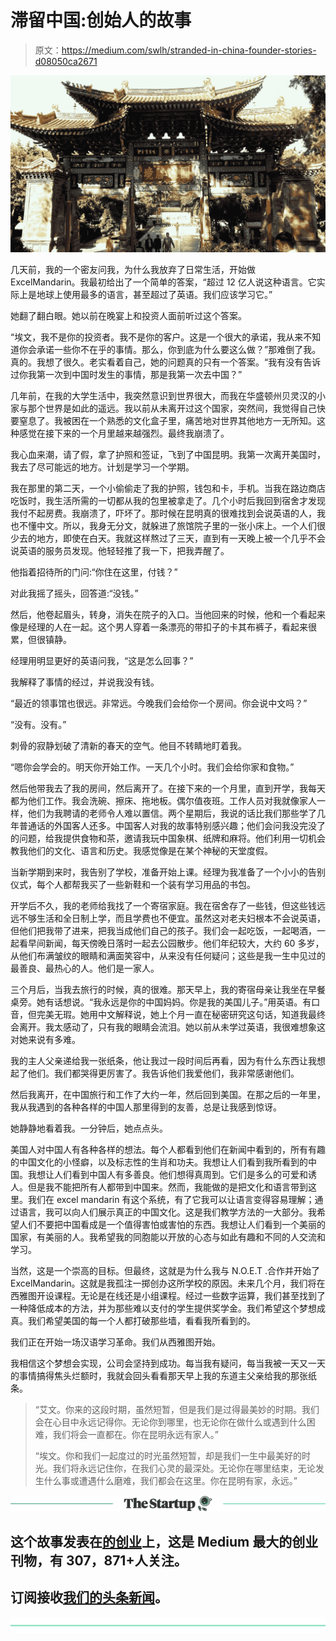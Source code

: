 # 滞留中国:创始人的故事

> 原文：<https://medium.com/swlh/stranded-in-china-founder-stories-d08050ca2671>

![](img/78fe946ab6b2b676c04c7967b2a61295.png)

几天前，我的一个密友问我，为什么我放弃了日常生活，开始做 ExcelMandarin。我最初给出了一个简单的答案，“超过 12 亿人说这种语言。它实际上是地球上使用最多的语言，甚至超过了英语。我们应该学习它。”

她翻了翻白眼。她以前在晚宴上和投资人面前听过这个答案。

“埃文，我不是你的投资者。我不是你的客户。这是一个很大的承诺，我从来不知道你会承诺一些你不在乎的事情。那么，你到底为什么要这么做？”那难倒了我。真的。我想了很久。老实看着自己，她的问题真的只有一个答案。“我有没有告诉过你我第一次到中国时发生的事情，那是我第一次去中国？”

几年前，在我的大学生活中，我突然意识到世界很大，而我在华盛顿州贝灵汉的小家与那个世界是如此的遥远。我以前从未离开过这个国家，突然间，我觉得自己快要窒息了。我被困在一个熟悉的文化盒子里，痛苦地对世界其他地方一无所知。这种感觉在接下来的一个月里越来越强烈。最终我崩溃了。

我心血来潮，请了假，拿了护照和签证，飞到了中国昆明。我第一次离开美国时，我去了尽可能远的地方。计划是学习一个学期。

我在那里的第二天，一个小偷偷走了我的护照，钱包和卡，手机。当我在路边商店吃饭时，我生活所需的一切都从我的包里被拿走了。几个小时后我回到宿舍才发现我付不起房费。我崩溃了，吓坏了。那时候在昆明真的很难找到会说英语的人，我也不懂中文。所以，我身无分文，就躲进了旅馆院子里的一张小床上。一个人们很少去的地方，即使在白天。我就这样熬过了三天，直到有一天晚上被一个几乎不会说英语的服务员发现。他轻轻推了我一下，把我弄醒了。

他指着招待所的门问:“你住在这里，付钱？”

对此我摇了摇头，回答道:“没钱。”

然后，他卷起眉头，转身，消失在院子的入口。当他回来的时候，他和一个看起来像是经理的人在一起。这个男人穿着一条漂亮的带扣子的卡其布裤子，看起来很累，但很镇静。

经理用明显更好的英语问我，“这是怎么回事？”

我解释了事情的经过，并说我没有钱。

“最近的领事馆也很远。非常远。今晚我们会给你一个房间。你会说中文吗？”

“没有。没有。”

刺骨的寂静划破了清新的春天的空气。他目不转睛地盯着我。

“嗯你会学会的。明天你开始工作。一天几个小时。我们会给你家和食物。”

然后他带我去了我的房间，然后离开了。在接下来的一个月里，直到开学，我每天都为他们工作。我会洗碗、擦床、拖地板。偶尔值夜班。工作人员对我就像家人一样，他们为我聘请的老师令人难以置信。两个星期后，我说的话比我们那些学了几年普通话的外国客人还多。中国客人对我的故事特别感兴趣；他们会问我没完没了的问题，给我提供食物和茶，邀请我玩中国象棋、纸牌和麻将。他们利用一切机会教我他们的文化、语言和历史。我感觉像是在某个神秘的天堂度假。

当新学期到来时，我告别了学校，准备开始上课。经理为我准备了一个小小的告别仪式，每个人都帮我买了一些新鞋和一个装有学习用品的书包。

开学后不久，我的老师给我找了一个寄宿家庭。我在宿舍存了一些钱，但这些钱远远不够生活和全日制上学，而且学费也不便宜。虽然这对老夫妇根本不会说英语，但他们把我带了进来，把我当成他们自己的孩子。我们会一起吃饭，一起喝酒，一起看早间新闻，每天傍晚日落时一起去公园散步。他们年纪较大，大约 60 多岁，从他们布满皱纹的眼睛和满面笑容中，从来没有任何疑问；这些是我一生中见过的最善良、最热心的人。他们是一家人。

三个月后，当我去旅行的时候，真的很难。那天早上，我的寄宿母亲让我坐在早餐桌旁。她有话想说。“我永远是你的中国妈妈。你是我的美国儿子。”用英语。有口音，但完美无瑕。她用中文解释说，她上个月一直在秘密研究这句话，知道我最终会离开。我太感动了，只有我的眼睛会流泪。她以前从未学过英语，我很难想象这对她来说有多难。

我的主人父亲递给我一张纸条，他让我过一段时间后再看，因为有什么东西让我想起了他们。我们都哭得更厉害了。我告诉他们我爱他们，我非常感谢他们。

然后我离开，在中国旅行和工作了大约一年，然后回到美国。在那之后的一年里，我从我遇到的各种各样的中国人那里得到的友善，总是让我感到惊讶。

她静静地看着我。一分钟后，她点点头。

美国人对中国人有各种各样的想法。每个人都看到他们在新闻中看到的，所有有趣的中国文化的小怪癖，以及标志性的生肖和功夫。我想让人们看到我所看到的中国。我想让人们看到中国人有多善良。他们想得真周到。它们是多么的可爱和诱人。但是我不能把所有人都带到中国来。然而，我能做的是把文化和语言带到这里。我们在 excel mandarin 有这个系统，有了它我可以让语言变得容易理解；通过语言，我可以向人们展示真正的中国文化。这是我们教学方法的一大部分。我希望人们不要把中国看成是一个值得害怕或害怕的东西。我想让人们看到一个美丽的国家，有美丽的人。我希望我的同胞能以开放的心态与如此有趣和不同的人交流和学习。

当然，这是一个崇高的目标。但最终，这就是为什么我与 N.O.E.T .合作并开始了 ExcelMandarin。这就是我孤注一掷创办这所学校的原因。未来几个月，我们将在西雅图开设课程。无论是在线还是小组课程。经过一些数字运算，我们甚至找到了一种降低成本的方法，并为那些难以支付的学生提供奖学金。我们希望这个梦想成真。我们希望美国的每一个人都打破那些墙，看看我所看到的。

我们正在开始一场汉语学习革命。我们从西雅图开始。

我相信这个梦想会实现，公司会坚持到成功。每当我有疑问，每当我被一天又一天的事情搞得焦头烂额时，我就会回头看看那天早上我的东道主父亲给我的那张纸条。

> “艾文。你来的这段时期，虽然短暂，但是我们是过得最美妙的时期。我们会在心目中永远记得你。无论你到哪里，也无论你在做什么或遇到什么困难，我们将会一直都在。你在昆明永远有家人。”
> 
> “埃文。你和我们一起度过的时光虽然短暂，却是我们一生中最美好的时光。我们将永远记住你，在我们心灵的最深处。无论你在哪里结束，无论发生什么事或遭遇什么磨难，我们都会在这里。你在昆明有家，永远。”

[![](img/308a8d84fb9b2fab43d66c117fcc4bb4.png)](https://medium.com/swlh)

## 这个故事发表在[的创业](https://medium.com/swlh)上，这是 Medium 最大的创业刊物，有 307，871+人关注。

## 订阅接收[我们的头条新闻](http://growthsupply.com/the-startup-newsletter/)。

[![](img/b0164736ea17a63403e660de5dedf91a.png)](https://medium.com/swlh)